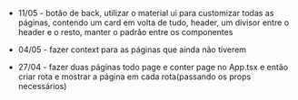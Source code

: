 - 11/05 - botão de back, utilizar o material ui para customizar todas as páginas, contendo um card em volta de tudo, header, um divisor entre o header e o resto, manter o padrão entre os componentes

- 04/05 - fazer context para as páginas que ainda não tiverem

- 27/04 - fazer duas páginas todo page e conter page no App.tsx e então criar rota e mostrar a página em cada rota(passando os props necessários)

